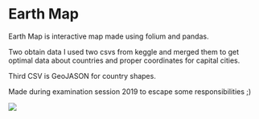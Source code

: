 # Earth Map

Earth Map is interactive map made using folium and pandas. 

Two obtain data I used two csvs from keggle and merged them to get optimal data about countries and proper coordinates for capital cities.

Third CSV is GeoJASON for country shapes.


Made during examination session 2019 to escape some responsibilities ;)

![](https://github.com/Dajnowicz/Earth_Map/blob/master/video/Earth.gif)
